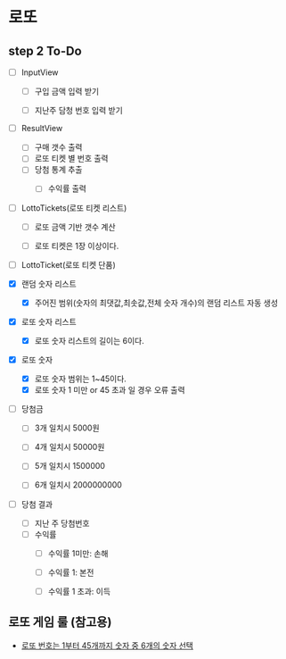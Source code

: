 # 로또
## step 2 To-Do
- [ ] InputView
  - [ ] 구입 금액 입력 받기
  - [ ] 지난주 담청 번호 입력 받기


- [ ] ResultView
  - [ ] 구매 갯수 출력
  - [ ] 로또 티켓 별 번호 출력
  - [ ] 당첨 통계 추출
    - [ ] 수익률 출력


- [ ] LottoTickets(로또 티켓 리스트)
  - [ ] 로또 금액 기반 갯수 계산
  - [ ] 로또 티켓은 1장 이상이다.


- [ ] LottoTicket(로또 티켓 단품)

- [X] 랜덤 숫자 리스트
  - [X] 주어진 범위(숫자의 최댓값,최솟값,전체 숫자 개수)의 랜덤 리스트 자동 생성


- [X] 로또 숫자 리스트
  - [X] 로또 숫자 리스트의 길이는 6이다.


- [X] 로또 숫자
  - [X] 로또 숫자 범위는 1~45이다.
  - [X] 로또 숫자 1 미만 or 45 초과 일 경우 오류 출력

- [ ] 당첨금
  - [ ] 3개 일치시 5000원
  - [ ] 4개 일치시 50000원
  - [ ] 5개 일치시 1500000
  - [ ] 6개 일치시 2000000000
    

- [ ] 당첨 결과
  - [ ] 지난 주 당첨번호
  - [ ] 수익률
    - [ ] 수익률 1미만: 손해
    - [ ] 수익률 1: 본전
    - [ ] 수익률 1 초과: 이득  


## 로또 게임 룰 (참고용)
- [로또 번호는 1부터 45개까지 숫자 중 6개의 숫자 선택](https://www.google.com/search?q=%EB%A1%9C%EB%98%90+%EB%B2%88%ED%98%B8+%EB%B2%94%EC%9C%84&rlz=1C5CHFA_enKR946KR946&oq=%EB%A1%9C%EB%98%90+%EB%B2%88%ED%98%B8+%EB%B2%94%EC%9C%84&aqs=chrome..69i57.2376j0j4&sourceid=chrome&ie=UTF-8)


    
